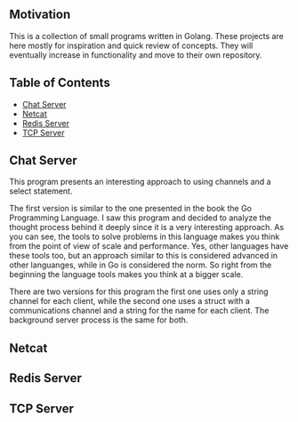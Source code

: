 ## Motivation

This is a collection of small programs written in Golang. These projects are here mostly for inspiration
and quick review of concepts. They will eventually increase in functionality and move to their own repository.

## Table of Contents
- [Chat Server](#chat-server)
- [Netcat](#netcat)
- [Redis Server](#redis-server)
- [TCP Server](#tcp-server)











## Chat Server
This program presents an interesting approach to using channels and a select statement.

The first version is similar to the one presented in the book the Go Programming Language. 
I saw this program and decided to analyze the thought process behind it deeply since it is a very interesting approach. 
As you can see, the tools to solve problems in this language makes you think from the point of view of scale and performance. 
Yes, other languages have these tools too, but an approach similar to this is considered advanced in other languanges, while in 
Go is considered the norm. So right from the beginning the language tools makes you think at a bigger scale.

There are two versions for this program the first one uses only a string channel for each client, while the second one uses a 
struct with a communications channel and a string for the name for each client. The background server process is the same for both.















## Netcat












## Redis Server












## TCP Server

